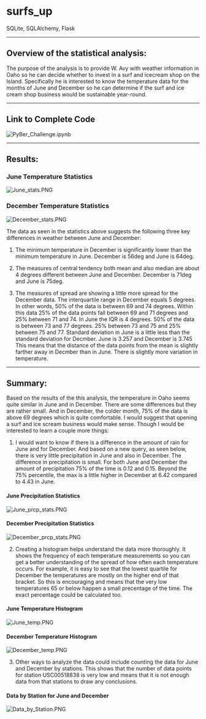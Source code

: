 # surfs_up
SQLite, SQLAlchemy, Flask

---

## Overview of the statistical analysis:

The purpose of the analysis is to provide W. Avy with weather information in Oaho so he can decide whether to invest in a surf and icecream shop on the Island. Specifically he is interested to know the temperature data for the months of June and December so he can determine if the surf and ice cream shop business would be sustainable year-round.  

---

## Link to Complete Code
![PyBer_Challenge.ipynb](PyBer_Challenge.ipynb)

---

## Results:


### June Temperature Statistics
![June_stats.PNG](Images/June_stats.PNG)

### December Temperature Statistics
![December_stats.PNG](Images/December_stats.PNG)

The data as seen in the statistics above suggests the following three key differences in weather between June and December:

1. The minimum temperature in December is significantly lower than the minimum temperature in June. December is 56deg and June is 64deg. 

2. The measures of central tendency both mean and also median are about 4 degrees different between June and December. December is 71deg and June is 75deg. 

3. The measures of spread are showing a little more spread for the December data. The interquartile range in December equals 5 degrees. In other words, 50% of the data is between 69 and 74 degrees. Within this data 25% of the data points fall between 69 and 71 degrees and 25% between 71 and 74. In June the IQR is 4 degrees. 50% of the data is between 73 and 77 degrees. 25% between 73 and 75 and 25% between 75 and 77. Standard deviation in June is a little less than the standard deviation for Decmber. June is 3.257 and December is 3.745 This means that the distance of the data points from the mean is slightly farther away in Decmber than in June. There is slightly more variation in temperature.  


---

## Summary:

Based on the results of the this analysis, the temperature in Oaho seems quite similar in June and in December. There are some differences but they are rather small. And in December, the colder month, 75% of the data is above 69 degrees which is quite comfortable. I would suggest that opening a surf and ice scream business would make sense. 
Though I would be interested to learn a couple more things:
1. I would want to know if there is a difference in the amount of rain for June and for December. And based on a new query, as seen below, there is very little precipitation in June and also in December. The difference in precipitation is small. For both June and December the amount of precipitation 75% of the time is 0.12 and 0.15. Beyond the 75% percentile, the max is a little higher in December at 6.42 compared to 4.43 in June. 

#### June Precipitation Statistics
![June_prcp_stats.PNG](Images/June_prcp_stats.PNG)

#### December Precipitation Statistics
![December_prcp_stats.PNG](Images/December_prcp_stats.PNG)

2. Creating a histogram helps understand the data more thoroughly. It shows the frequency of each temperature measurements so you can get a better understanding of the spread of how often each temperature occurs. For example, it is easy to see that the lowest quartile for December the temperatures are mostly on the higher end of that bracket. So this is encouraging and means that the very low temperatures 65 or below happen a small precentage of the time. The exact percentage could be calculated too. 

#### June Temperature Histogram
![June_temp.PNG](Images/June_temp.PNG)

#### December Temperature Histogram
![December_temp.PNG](Images/December_temp.PNG)


3. Other ways to analyze the data could include counting the data for June and December by stations. This shows that the number of data points for station USC00518838 is very low and means that it is not enough data from that stations to draw any conclusions. 

#### Data by Station for June and December
![Data_by_Station.PNG](Images/Data_by_Station.PNG)


